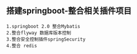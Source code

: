 ## 搭建springboot-整合相关插件项目
    1.springboot 2.0 整合Mybatis
    2.整合flyway 数据库版本控制
    3.整合安全控制插件springSecurity
    4.整合 redis
    